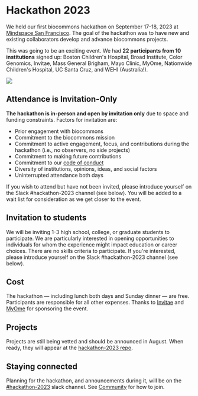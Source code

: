 # Hackathon 2023

We held our first biocommons hackathon on September 17-18, 2023 at [Mindspace San
Francisco](https://www.google.com/maps/place/Mindspace+San+Francisco/data=!4m2!3m1!19sChIJ1SY5AOOBhYARpyx2-yXz53M).
The goal of the hackathon was to have new and existing collaborators develop and advance biocommons
projects.

This was going to be an exciting event. We had **22 participants from 10 institutions** signed up:
Boston Children's Hospital, Broad Institute, Color Genomics, Invitae, Mass General Brigham, Mayo
Clinic, MyOme, Nationwide Children's Hospital, UC Santa Cruz, and WEHI (Australia!). 

![](hackathon-2023-attendees.jpg)

## Attendance is Invitation-Only

**The hackathon is in-person and open by invitation only** due to space and funding constraints. Factors for invitation are:

- Prior engagement with biocommons
- Commitment to the biocommons mission
- Commitment to active engagement, focus, and contributions during the hackathon (i.e., no observers, no side projects)
- Commitment to making future contributions
- Commitment to our [code of conduct](code-of-conduct.md)
- Diversity of institutions, opinions, ideas, and social factors
- Uninterrupted attendance both days

If you wish to attend but have not been invited, please introduce yourself on the Slack #hackathon-2023 channel (see below). You will be added to a wait list for consideration as we get closer to the event.

## Invitation to students

We will be inviting 1-3 high school, college, or graduate students to participate. We are
particularly interested in opening opportunities to individuals for whom the experience might impact
education or career choices.  There are no skills criteria to participate.  If you're interested,
please introduce yourself on the Slack #hackathon-2023 channel (see below).

## Cost

The hackathon — including lunch both days and Sunday dinner — are free.  Participants are
responsible for all other expenses.  Thanks to [Invitae](https://invitae.com/) and
[MyOme](https://myome.com/) for sponsoring the event.

## Projects

Projects are still being vetted and should be announced in August.  When ready, they will appear
at the [hackathon-2023 repo](https://github.com/biocommons/hackathon-2023).

## Staying connected

Planning for the hackathon, and announcements during it, will be on the [#hackathon-2023](https://app.slack.com/client/TDL15ES3T/C05FPBLML1Y) slack channel.  See [Community](community/index.md) for how to join.
